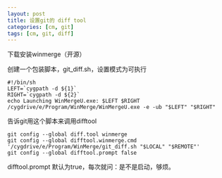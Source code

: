 ```yaml
---
layout: post
title: 设置git的 diff tool
categories: [cm, git]
tags: [cm, git, diff]
---
```


下载安装winmerge（开源）

创建一个包装脚本，git_diff.sh，设置模式为可执行

```
#!/bin/sh
LEFT=`cygpath -d ${1}`
RIGHT=`cygpath -d ${2}`
echo Launching WinMergeU.exe: $LEFT $RIGHT
/cygdrive/e/Program/WinMerge/WinMergeU.exe -e -ub "$LEFT" "$RIGHT"
```

告诉git用这个脚本来调用difftool

```
git config --global diff.tool winmerge
git config --global difftool.winmerge.cmd '/cygdrive/e/Program/WinMerge/git_diff.sh "$LOCAL" "$REMOTE"'
git config --global difftool.prompt false
```

difftool.prompt 默认为true，每次就问：是不是启动，够烦。

